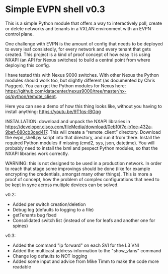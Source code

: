 # Simple EVPN shell v0.3

This is a simple Python module that offers a way to interactively poll, create or delete networks and tenants in a VXLAN environment with an EVPN control plane.

One challenge with EVPN is the amount of config that needs to be deployed to every leaf consistedly, for every network and every tenant that gets created. This project is a kind of proof concept of how easy it is using NXAPI (an API for Nexus switches) to build a central point from where deploying this config.

I have tested this with Nexus 9000 switches. With other Nexus the Python modules should work too, but slightly different (as documented by Chris Paggen). You can get the Python modules for Nexus here: https://github.com/datacenter/nexus9000/tree/master/nx-os/python/remote_client.

Here you can see a demo of how this thing looks like, without you having to install anything: https://youtu.be/9T1qs-lBGqg

INSTALLATION: download and unpack the NXAPI libraries in https://developer.cisco.com/fileMedia/download/0eb10f7e-b1ee-432a-9bef-680cb3ced417. This will create a “remote_client” directory. Download the evpn_shell.py script into that directory, and run it from there. Install the required Python modules if missing (cmd2, sys, json, datetime). You will probably need to install the lxml and pexpect Python modules, so that the NXAPI libraries work correctly.

WARNING: this is not designed to be used in a production network. In order to reach that stage some improvings should be done (like for example encrypting the credentials, amongst many other things). This is more a proof of concept, how the problem of complex configurations that need to be kept in sync across multiple devices can be solved.

v0.2:
 * Added per switch creation/deletion
 * Debug log (defaults to logging to a file)
 * getTenants bug fixed
 * Consolidated switch list (instead of one for leafs and another one for spines)

v0.3:
 * Added the command "ip forward" on each SVI for the L3 VNI
 * Added the multicast address information to the "show_vlans" command
 * Change log defaults to NOT logging
 * Added some input and advice from Mike Timm to make the code more readable

